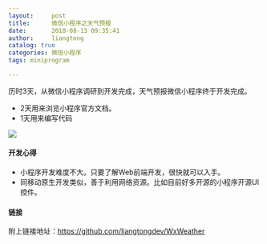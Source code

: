 ```yaml
---
layout:     post
title:      微信小程序之天气预报
date:       2018-08-13 09:35:41
author:     liangtong
catalog: true
categories: 微信小程序
tags: miniprogram

---
```



历时3天，从微信小程序调研到开发完成，天气预报微信小程序终于开发完成。

 + 2天用来浏览小程序官方文档。
 + 1天用来编写代码


![](https://github.com/liangtongdev/WxWeather/blob/master/screenshot.png?raw=true)



#### 开发心得

 + 小程序开发难度不大。只要了解Web前端开发，很快就可以入手。
 + 同移动原生开发类似，善于利用网络资源。比如目前好多开源的小程序开源UI控件。 


#### 链接

附上链接地址：https://github.com/liangtongdev/WxWeather


